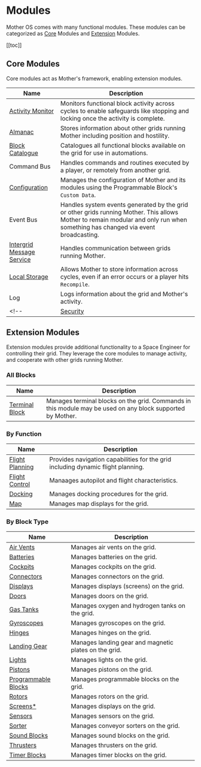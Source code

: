 # Modules


Mother OS comes with many functional modules. These modules can be categorized as [Core](#core-modules) Modules and [Extension](#extension-modules) Modules.

[[toc]]

## Core Modules

Core modules act as Mother's framework, enabling extension modules.

|Name											| Description|
|-												|-|
| [Activity Monitor](Core/ActivityMonitor.md)    | Monitors functional block activity across cycles to enable safeguards like stopping and locking once the activity is complete.|
| [Almanac](Core/Almanac.md)                     | Stores information about other grids running Mother including position and hostility.|
| [Block Catalogue](Core/BlockCatalogue.md)      | Catalogues all functional blocks available on the grid for use in automations. |
| Command Bus				| Handles commands and routines executed by a player, or remotely from another grid. |
| [Configuration](../Configuration.md) | Manages the configuration of Mother and its modules using the Programmable Block's `Custom Data`. |
| Event Bus | Handles system events generated by the grid or other grids running Mother. This allows Mother to remain modular and only run when something has changed via event broadcasting. |
| [Intergrid Message Service](Core/IntergridMessageService.md) | Handles communication between grids running Mother. |
| [Local Storage](Core/LocalStorage.md) | Allows Mother to store information across cycles, even if an error occurs or a player hits `Recompile`. |
| Log | Logs information about the grid and Mother's activity. |
<!-- | [Security](Core/Security.md) | Responsible for encrypting messages and and other system data. | -->

## Extension Modules

Extension modules provide additional functionality to a Space Engineer for controlling their grid. They leverage the core modules to manage activity, and cooperate with other grids running Mother.  

### All Blocks

|Name													| Description|
|-														|-								|
| [Terminal Block](Extension/TerminalBlockModule.md)              | Manages terminal blocks on the grid. Commands in this module may be used on any block supported by Mother. |

### By Function
|Name													| Description|
|-														|-								|
| [Flight Planning](Extension/FlightPlanningModule.md)           | Provides navigation capabilities for the grid including dynamic flight planning.|
| [Flight Control](Extension/FlightControlModule.md)	| Manaages autopilot and flight characteristics.|
| [Docking](Extension/DockingModule.md)         | Manages docking procedures for the grid.|
| [Map](Extension/MapModule.md)         | Manages map displays for the grid.|

### By Block Type
|Name													| Description|
|-														|-								|
| [Air Vents](Extension/AirVentModule.md)			| Manages air vents on the grid. |
| [Batteries](Extension/BatteryModule.md)					| Manages batteries on the grid.|
| [Cockpits](Extension/CockpitModule.md)					| Manages cockpits on the grid.|
| [Connectors](Extension/ConnectorModule.md)			| Manages connectors on the grid.|
| [Displays](Extension/DisplayModule.md)					| Manages displays (screens) on the grid.|
| [Doors](Extension/DoorModule.md)						| Manages doors on the grid.|
| [Gas Tanks](Extension/GasTankModule.md)					| Manages oxygen and hydrogen tanks on the grid.|
| [Gyroscopes](Extension/GyroscopeModule.md)				| Manages gyroscopes on the grid.|
| [Hinges](Extension/HingeModule.md)					| Manages hinges on the grid.|
| [Landing Gear](Extension/LandingGearModule.md) | Manages landing gear and magnetic plates on the grid.|
| [Lights](Extension/LightModule.md)                    | Manages lights on the grid.|
| [Pistons](Extension/PistonModule.md)					| Manages pistons on the grid.|
| [Programmable Blocks](Extension/ProgrammableBlockModule.md)	| Manages programmable blocks on the grid.|
| [Rotors](Extension/RotorModule.md)					| Manages rotors on the grid.|
| [Screens*](Extension/DisplayModule.md)					| Manages displays on the grid.|
| [Sensors](Extension/SensorModule.md) | Manages sensors on the grid.|
| [Sorter](Extension/SorterModule.md) | Manages conveyor sorters on the grid.|
| [Sound Blocks](Extension/SoundBlockModule.md)				| Manages sound blocks on the grid. |
| [Thrusters](Extension/ThrusterModule.md)              | Manages thrusters on the grid.|
| [Timer Blocks](Extension/TimerBlockModule.md)			| Manages timer blocks on the grid.|

<!-- <br> -->
<!-- [Examples >](../Examples.md) -->